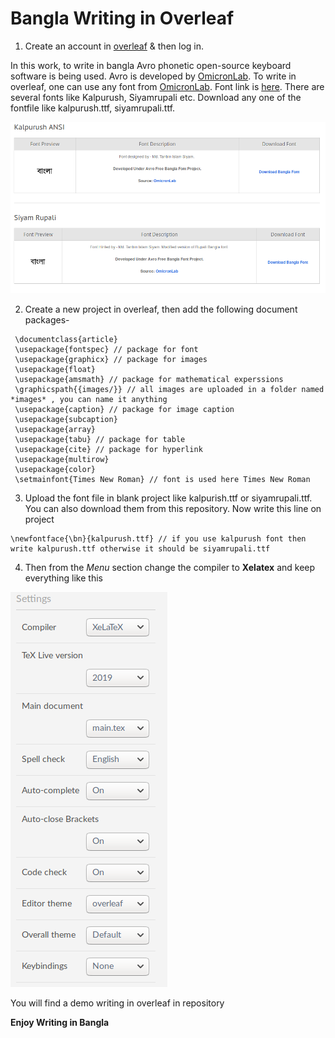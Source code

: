 # Bangla Writing in Overleaf
1. Create an account in [overleaf](www.overleaf.com) & then log in.

In this work, to write in bangla Avro phonetic open-source keyboard software is being used. Avro is developed by [OmicronLab](https://www.omicronlab.com/index.html). To write in overleaf, one can use any font from [OmicronLab](https://www.omicronlab.com/index.html). Font link is [here](https://www.omicronlab.com/bangla-fonts.html). There are several fonts like Kalpurush, Siyamrupali etc. Download any one of the fontfile like kalpurush.ttf, siyamrupali.ttf.

![alt text](https://github.com/SakibulIslamSazzad/bangla_writing_in_overleaf/blob/master/banglaoverleaf.png)


2. Create a new project in overleaf, then add the following document packages-


```
 \documentclass{article}
 \usepackage{fontspec} // package for font
 \usepackage{graphicx} // package for images
 \usepackage{float}
 \usepackage{amsmath} // package for mathematical experssions
 \graphicspath{{images/}} // all images are uploaded in a folder named *images* , you can name it anything
 \usepackage{caption} // package for image caption
 \usepackage{subcaption}
 \usepackage{array}
 \usepackage{tabu} // package for table
 \usepackage{cite} // package for hyperlink
 \usepackage{multirow}
 \usepackage{color}
 \setmainfont{Times New Roman} // font is used here Times New Roman

```

3. Upload the font file in blank project like kalpurish.ttf or siyamrupali.ttf. You can also download them from this repository.
Now write this line on project

```
\newfontface{\bn}{kalpurush.ttf} // if you use kalpurush font then write kalpurush.ttf otherwise it should be siyamrupali.ttf

```
4. Then from the *Menu* section change the compiler to **Xelatex** and keep everything like this

![alt text](https://github.com/SakibulIslamSazzad/bangla_writing_in_overleaf/blob/master/bangla2.png)


You will find a demo writing in overleaf in repository

**Enjoy Writing in Bangla**

